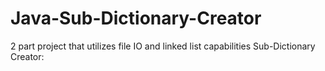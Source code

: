 # Java-Sub-Dictionary-Creator
2 part project that utilizes file IO and linked list capabilities Sub-Dictionary Creator:
